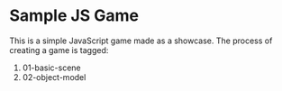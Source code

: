 # Sample JS Game

This is a simple JavaScript game made as a showcase.
The process of creating a game is tagged:

1) 01-basic-scene
2) 02-object-model